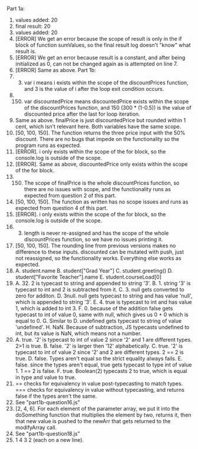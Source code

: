Part 1a:
1. values added: 20
2. final result: 20
3. values added: 20
4. [ERROR] We get an error because the scope of result is only in the if block of function sumValues, so the final result log doesn't "know" what result is.
5. [ERROR] We get an error because result is a constant, and after being initialized as 0, can not be changed again as is attempted on line 7.
6. [ERROR] Same as above.
Part 1b:
1. 3. var i means i exists within the scope of the discountPrices function, and 3 is the value of i after the loop exit condition occurs.
2. 150. var discountedPrice means discountedPrice exists within the scope of the discountPrices function, and 150 (300 * (1-0.5)) is the value of discounted price after the last for loop iteration.
3. Same as above. finalPrice is just discountedPrice but rounded within 1 cent, which isn't relevant here. Both variables have the same scope.
4. [50, 100, 150]. The function returns the three price input with the 50% discount. There are no bugs that impede on the functionality so the program runs as expected.
5. [ERROR]. i only exists within the scope of the for block, so the console.log is outside of the scope.
6. [ERROR]. Same as above, discountedPrice only exists within the scope of the for block.
7. 150. The scope of finalPrice is the whole discountPrices function, so there are no issues with scope, and the functionality runs as expected from question 2 of this part.
8. [50, 100, 150]. The function as written has no scope issues and runs as expected from question 4 of this part.
9. [ERROR]. i only exists within the scope of the for block, so the console.log is outside of the scope.
10. 3. length is never re-assigned and has the scope of the whole discountPrices function, so we have no issues printing it.
11. [50, 100, 150]. The rounding line from previous versions makes no difference to these inputs. discounted can be mutated with push, just not reassigned, so the functionality works. Everything else works as expected.
12. A. student.name
    B. student["Grad Year"]
    C. student.greeting()
    D. student["Favorite Teacher"].name
    E. student.courseLoad[0]
13. A. 32. 2 is typecast to string and appended to string '3'.
    B. 1. string '3' is typecast to int and 2 is subtracted from it.
    C. 3. null gets converted to zero for additon.
    D. 3null. null gets typecast to string and has value 'null', which is appended to string '3'.
    E. 4. true is typecast to int and has value 1, which is added to int 3.
    F. 0. because of the addition false gets typecast to int of value 0, same with null, which gives us 0 + 0 which is equal to 0.
    G. Similar to D. undefined gets typecast to string of value 'undefined'.
    H. NaN. Because of subtraction, JS typecasts undefined to int, but its value is NaN, which means not a number.
14. A. true. '2' is typecast to int of value 2 since '2' and 1 are different types. 2>1 is true.
    B. false. '2' is larger then '12' alphabetically.
    C. true. '2' is typecast to int of value 2 since '2' and 2 are different types. 2 == 2 is true.
    D. false. Types aren't equal so the strict equality always fails.
    E. false. since the types aren't equal, true gets typecast to type int of value 1. 1 == 2 is false.
    F. true. Boolean(2) typecasts 2 to true, which is equal in type and value to true.
15. == checks for equivalency in value post-typecasting to match types. === checks for equivalency in value without typecasting, and returns false if the types aren't the same.
16. See "part1b-question16.js"
17. [2, 4, 6]. For each element of the parameter array, we put it into the doSomething function that multiplies the element by two, returns it, then that new value is pushed to the newArr that gets returned to the modifyArray call.
18. See "part1b-question18.js"
19. 1 4 3 2 (each on a new line).